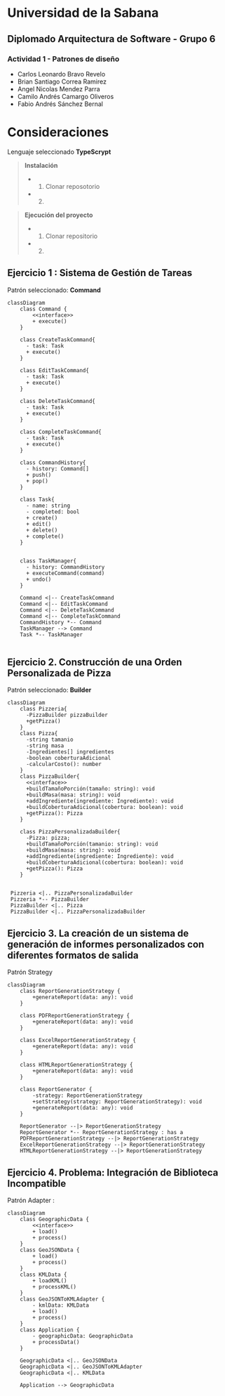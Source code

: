 # Universidad de la Sabana 
## Diplomado Arquitectura de Software - Grupo 6
### Actividad 1 - Patrones de diseño

- Carlos Leonardo Bravo Revelo
- Brian Santiago Correa Ramirez
- Angel Nicolas Mendez Parra
- Camilo Andrés Camargo Oliveros
- Fabio Andrés Sánchez Bernal


# Consideraciones

Lenguaje seleccionado **TypeScrypt**
> **Instalación**
> - 1. Clonar reposotorio
> - 2. 

> **Ejecución del proyecto**
> - 1. Clonar repositorio
> - 2. 

## Ejercicio 1 : Sistema de Gestión de Tareas

Patrón seleccionado: **Command**

```mermaid
classDiagram
    class Command {
	    <<interface>>
        + execute()
    }

    class CreateTaskCommand{
      - task: Task
      + execute()
    }

    class EditTaskCommand{
      - task: Task
      + execute()
    } 

    class DeleteTaskCommand{
      - task: Task
      + execute()
    }

    class CompleteTaskCommand{
      - task: Task
      + execute()
    }

    class CommandHistory{
      - history: Command[]
      + push()
      + pop()
    }

    class Task{
      - name: string
      - completed: bool
      + create()
      + edit()
      + delete()
      + complete()
    }


    class TaskManager{
      - history: CommandHistory
      + executeCommand(command)
      + undo()
    }

    Command <|-- CreateTaskCommand
    Command <|-- EditTaskCommand
    Command <|-- DeleteTaskCommand
    Command <|-- CompleteTaskCommand
    CommandHistory *-- Command
    TaskManager --> Command
    Task *-- TaskManager


```    
## Ejercicio 2. Construcción de una Orden Personalizada de Pizza

Patrón seleccionado: **Builder**

```mermaid
classDiagram
    class Pizzeria{
      -PizzaBuilder pizzaBuilder
      +getPizza()
    }
    class Pizza{
      -string tamanio
      -string masa
      -Ingredientes[] ingredientes
      -boolean coberturaAdicional
      -calcularCosto(): number
    }
    class PizzaBuilder{
      <<interface>>
      +buildTamañoPorción(tamaño: string): void
      +buildMasa(masa: string): void
      +addIngrediente(ingrediente: Ingrediente): void
      +buildCoberturaAdicional(cobertura: boolean): void
      +getPizza(): Pizza
    }

    class PizzaPersonalizadaBuilder{
      -Pizza: pizza;
      +buildTamañoPorción(tamanio: string): void
      +buildMasa(masa: string): void
      +addIngrediente(ingrediente: Ingrediente): void
      +buildCoberturaAdicional(cobertura: boolean): void 
      +getPizza(): Pizza
    }


 Pizzeria <|.. PizzaPersonalizadaBuilder
 Pizzeria *-- PizzaBuilder 
 PizzaBuilder <|.. Pizza
 PizzaBuilder <|.. PizzaPersonalizadaBuilder
```  

## Ejercicio 3. La creación de un sistema de generación de informes personalizados con diferentes formatos de salida

Patrón Strategy 

```mermaid
classDiagram
    class ReportGenerationStrategy {
        +generateReport(data: any): void
    }

    class PDFReportGenerationStrategy {
        +generateReport(data: any): void
    }

    class ExcelReportGenerationStrategy {
        +generateReport(data: any): void
    }

    class HTMLReportGenerationStrategy {
        +generateReport(data: any): void
    }

    class ReportGenerator {
        -strategy: ReportGenerationStrategy
        +setStrategy(strategy: ReportGenerationStrategy): void
        +generateReport(data: any): void
    }

    ReportGenerator --|> ReportGenerationStrategy
    ReportGenerator *-- ReportGenerationStrategy : has a
    PDFReportGenerationStrategy --|> ReportGenerationStrategy
    ExcelReportGenerationStrategy --|> ReportGenerationStrategy
    HTMLReportGenerationStrategy --|> ReportGenerationStrategy
```  


## Ejercicio 4. Problema: Integración de Biblioteca Incompatible

Patrón Adapter : 

```mermaid
classDiagram
    class GeographicData {
	    <<interface>>
        + load()
        + process()
    }
    class GeoJSONData {
        + load()
        + process()
    }
    class KMLData {
        + loadKML()
        + processKML()
    }
    class GeoJSONToKMLAdapter {
        - kmlData: KMLData
        + load()
        + process()
    }
    class Application {
        - geographicData: GeographicData
        + processData()
    }

    GeographicData <|.. GeoJSONData
    GeographicData <|.. GeoJSONToKMLAdapter
    GeographicData <|.. KMLData

    Application --> GeographicData

```
